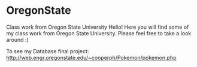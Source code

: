 # OregonState
Class work from Oregon State University
Hello! Here you will find some of my class work from Oregon State University. Please feel free to take a look around :)

To see my Database final project: http://web.engr.oregonstate.edu/~cooperph/Pokemon/pokemon.php
